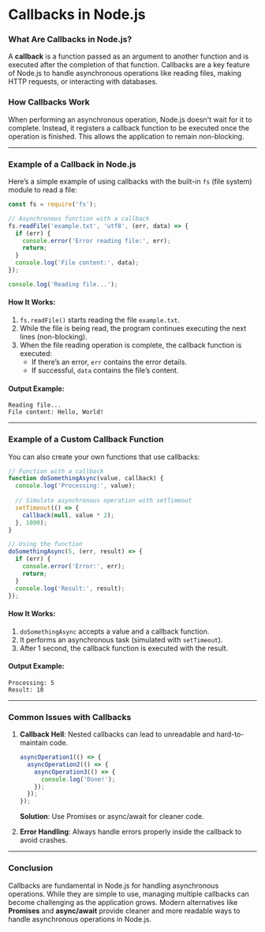 # Callbacks in Node.js

### **What Are Callbacks in Node.js?**

A **callback** is a function passed as an argument to another function and is executed after the completion of that function. Callbacks are a key feature of Node.js to handle asynchronous operations like reading files, making HTTP requests, or interacting with databases.

### **How Callbacks Work**
When performing an asynchronous operation, Node.js doesn't wait for it to complete. Instead, it registers a callback function to be executed once the operation is finished. This allows the application to remain non-blocking.

---

### **Example of a Callback in Node.js**

Here’s a simple example of using callbacks with the built-in `fs` (file system) module to read a file:

```javascript
const fs = require('fs');

// Asynchronous function with a callback
fs.readFile('example.txt', 'utf8', (err, data) => {
  if (err) {
    console.error('Error reading file:', err);
    return;
  }
  console.log('File content:', data);
});

console.log('Reading file...');
```

#### **How It Works:**
1. `fs.readFile()` starts reading the file `example.txt`.
2. While the file is being read, the program continues executing the next lines (non-blocking).
3. When the file reading operation is complete, the callback function is executed:
   - If there’s an error, `err` contains the error details.
   - If successful, `data` contains the file’s content.

#### **Output Example:**
```
Reading file...
File content: Hello, World!
```

---

### **Example of a Custom Callback Function**

You can also create your own functions that use callbacks:

```javascript
// Function with a callback
function doSomethingAsync(value, callback) {
  console.log('Processing:', value);
  
  // Simulate asynchronous operation with setTimeout
  setTimeout(() => {
    callback(null, value * 2);
  }, 1000);
}

// Using the function
doSomethingAsync(5, (err, result) => {
  if (err) {
    console.error('Error:', err);
    return;
  }
  console.log('Result:', result);
});
```

#### **How It Works:**
1. `doSomethingAsync` accepts a value and a callback function.
2. It performs an asynchronous task (simulated with `setTimeout`).
3. After 1 second, the callback function is executed with the result.

#### **Output Example:**
```
Processing: 5
Result: 10
```

---

### **Common Issues with Callbacks**

1. **Callback Hell**: Nested callbacks can lead to unreadable and hard-to-maintain code.
   ```javascript
   asyncOperation1(() => {
     asyncOperation2(() => {
       asyncOperation3(() => {
         console.log('Done!');
       });
     });
   });
   ```
   **Solution**: Use Promises or async/await for cleaner code.

2. **Error Handling**: Always handle errors properly inside the callback to avoid crashes.

---

### **Conclusion**
Callbacks are fundamental in Node.js for handling asynchronous operations. While they are simple to use, managing multiple callbacks can become challenging as the application grows. Modern alternatives like **Promises** and **async/await** provide cleaner and more readable ways to handle asynchronous operations in Node.js.
